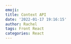 ```yaml
---
emoji:
title: Context API
date: '2022-01-17 19:16:15'
author: Rachel
tags: Front React
categories: React
---
```

